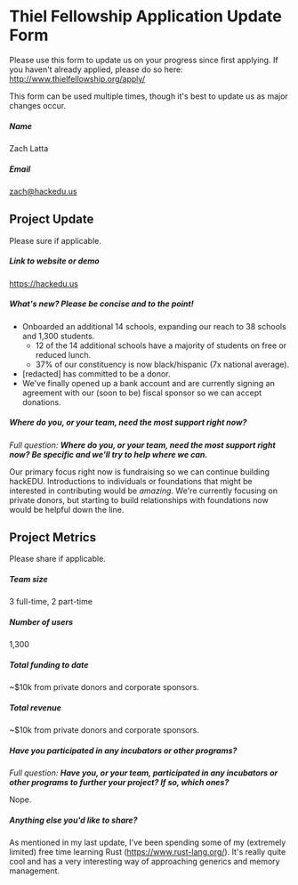 # Thiel Fellowship Application Update Form

Please use this form to update us on your progress since first applying. If you
haven't already applied, please do so here:
http://www.thielfellowship.org/apply/

This form can be used multiple times, though it's best to update us as major
changes occur.

##### Name

Zach Latta

##### Email

zach@hackedu.us

## Project Update

Please sure if applicable.

##### Link to website or demo

https://hackedu.us

##### What's new? Please be concise and to the point!

- Onboarded an additional 14 schools, expanding our reach to 38 schools and
  1,300 students.
  - 12 of the 14 additional schools have a majority of students on free or
    reduced lunch.
  - 37% of our constituency is now black/hispanic (7x national average).
- [redacted] has committed to be a donor.
- We've finally opened up a bank account and are currently signing an agreement
  with our (soon to be) fiscal sponsor so we can accept donations.

##### Where do you, or your team, need the most support right now?

_Full question: **Where do you, or your team, need the most support right now?
Be specific and we'll try to help where we can.**_

Our primary focus right now is fundraising so we can continue building hackEDU.
Introductions to individuals or foundations that might be interested in
contributing would be _amazing_. We're currently focusing on private donors,
but starting to build relationships with foundations now would be helpful down
the line.

## Project Metrics

Please share if applicable.

##### Team size

3 full-time, 2 part-time

##### Number of users

1,300

##### Total funding to date

~$10k from private donors and corporate sponsors.

##### Total revenue

~$10k from private donors and corporate sponsors.

##### Have you participated in any incubators or other programs?

_Full question: **Have you, or your team, participated in any incubators or
other programs to further your project? If so, which ones?**_

Nope.

##### Anything else you'd like to share?

As mentioned in my last update, I've been spending some of my (extremely
limited) free time learning Rust (https://www.rust-lang.org/). It's really quite
cool and has a very interesting way of approaching generics and memory
management.

